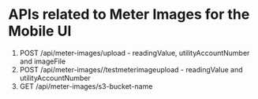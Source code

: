 # APIs related to Meter Images for the Mobile UI
1. POST /api/meter-images/upload - readingValue, utilityAccountNumber and imageFile
2. POST /api/meter-images//testmeterimageupload - readingValue and utilityAccountNumber
3. GET /api/meter-images/s3-bucket-name